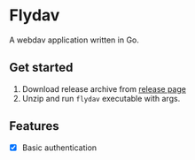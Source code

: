# Flydav

A webdav application written in Go.

## Get started

1. Download release archive from [release page](https://github.com/pluveto/flydav/releases)
2. Unzip and run `flydav` executable with args.

## Features

- [x] Basic authentication
